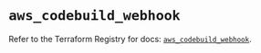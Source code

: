 # `aws_codebuild_webhook`

Refer to the Terraform Registry for docs: [`aws_codebuild_webhook`](https://registry.terraform.io/providers/hashicorp/aws/5.78.0/docs/resources/codebuild_webhook).
